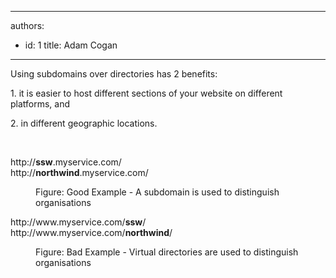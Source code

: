 

---
authors:
  - id: 1
    title: Adam Cogan
---




<span class='intro'> Using subdomains&#160;over directories has 2 benefits&#58; </span>

<p>1. it is easier to host different sections of your website on different platforms, and </p><p>2. in different geographic locations.</p><p>&#160;</p><p class="ssw15-rteElement-GreyBox">​​​​http&#58;//<strong>ssw</strong>.myservice.com/<br>http&#58;//<strong>northwind</strong>.myservice.com/</p><div><dd class="ssw15-rteElement-FigureGood">Figure&#58;&#160;​Good Example - A subdomain is used to distinguish&#160;​organisations </dd><p class="ssw15-rteElement-GreyBox">​​​http&#58;//www.myservice.com/<strong>ssw</strong>/<br>http&#58;//www.myservice.com/<strong>northwind</strong>/</p></div><div><dd class="ssw15-rteElement-FigureBad">​​Figure&#58; Bad Example - Virtual directories are used to distinguish organisations<br></dd></div>


